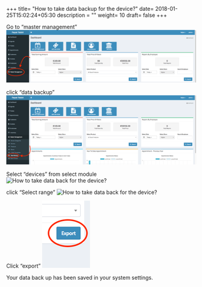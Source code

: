 +++
title= "How to take data backup for the device?"
date= 2018-01-25T15:02:24+05:30
description = ""
weight= 10
draft= false
+++


Go to “master management”
![How to take data back for the device?](/images/data_back_up_devices/go_to_master.png)

click “data backup”
![How to take data back for the device?](/images/data_back_up_devices/click_data_backup.png)

Select “devices” from select module
![How to take data back for the device?](/images/data_back_up_devices/)

click “Select range”
![How to take data back for the device?](/images/data_back_up_devices/)

Click “export”
![How to take data back for the device?](/images/data_back_up_devices/click_export.png/)

Your data back up has been saved in your system settings.

